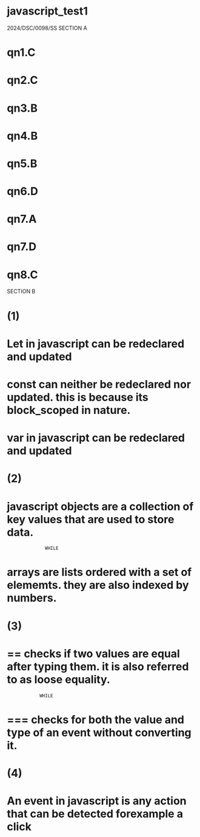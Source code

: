 # javascript_test1
2024/DSC/0098/SS
SECTION A
# qn1.C
# qn2.C
# qn3.B
# qn4.B
# qn5.B
# qn6.D
# qn7.A
# qn7.D
# qn8.C

SECTION B
# (1)
# Let in javascript can be redeclared and updated

# const can neither be redeclared nor updated. this is because its block_scoped in nature.

# var in javascript  can be redeclared and updated

# (2)
# javascript objects are a collection of key values that are used to store data.
                  WHILE
# arrays are lists ordered with a set of elememts. they are also indexed by numbers.


# (3)
# == checks if two values are equal after typing them. it is also referred to as loose equality.
                WHILE
# === checks for both the value and type of an event without converting it.

# (4)
# An event in javascript is any action that can be detected forexample a click

